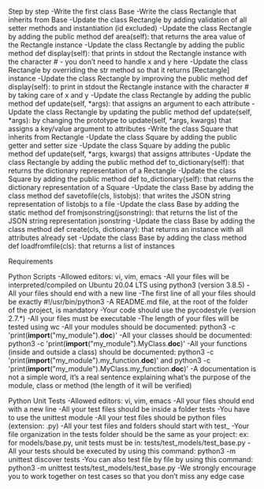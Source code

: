 Step by step
    -Write the first class Base
    -Write the class Rectangle that inherits from Base
    -Update the class Rectangle by adding validation of all setter methods and instantiation (id excluded)
    -Update the class Rectangle by adding the public method def area(self): that returns the area value of the Rectangle instance
    -Update the class Rectangle by adding the public method def display(self): that prints in stdout the Rectangle instance with the character # - you don’t need to handle x and y here
    -Update the class Rectangle by overriding the str method so that it returns [Rectangle] instance
    -Update the class Rectangle by improving the public method def display(self): to print in stdout the Rectangle instance with the character # by taking care of x and y
    -Update the class Rectangle by adding the public method def update(self, *args): that assigns an argument to each attribute
    -Update the class Rectangle by updating the public method def update(self, *args): by changing the prototype to update(self, *args, kwargs) that assigns a key/value argument to attributes
    -Write the class Square that inherits from Rectangle
    -Update the class Square by adding the public getter and setter size
    -Update the class Square by adding the public method def update(self, *args, kwargs) that assigns attributes
    -Update the class Rectangle by adding the public method def to_dictionary(self): that returns the dictionary representation of a Rectangle
    -Update the class Square by adding the public method def to_dictionary(self): that returns the dictionary representation of a Square
    -Update the class Base by adding the class method def savetofile(cls, listobjs): that writes the JSON string representation of listobjs to a file
    -Update the class Base by adding the static method def fromjsonstring(jsonstring): that returns the list of the JSON string representation jsonstring
    -Update the class Base by adding the class method def create(cls, dictionary): that returns an instance with all attributes already set
    -Update the class Base by adding the class method def loadfromfile(cls): that returns a list of instances

Requirements

Python Scripts
    -Allowed editors: vi, vim, emacs
    -All your files will be interpreted/compiled on Ubuntu 20.04 LTS using python3 (version 3.8.5)
    -All your files should end with a new line
    -The first line of all your files should be exactly #!/usr/bin/python3
    -A README.md file, at the root of the folder of the project, is mandatory
    -Your code should use the pycodestyle (version 2.7.*)
    -All your files must be executable
    -The length of your files will be tested using wc
    -All your modules should be documented: python3 -c 'print(__import__("my_module").__doc__)'
    -All your classes should be documented: python3 -c 'print(__import__("my_module").MyClass.__doc__)'
    -All your functions (inside and outside a class) should be documented: python3 -c 'print(__import__("my_module").my_function.__doc__)' and python3 -c 'print(__import__("my_module").MyClass.my_function.__doc__)'
    -A documentation is not a simple word, it’s a real sentence explaining what’s the purpose of the module, class or method (the length of it will be verified)

Python Unit Tests
    -Allowed editors: vi, vim, emacs
    -All your files should end with a new line
    -All your test files should be inside a folder tests
    -You have to use the unittest module
    -All your test files should be python files (extension: .py)
    -All your test files and folders should start with test_
    -Your file organization in the tests folder should be the same as your project: ex: for models/base.py, unit tests must be in: tests/test_models/test_base.py
    -All your tests should be executed by using this command: python3 -m unittest discover tests
    -You can also test file by file by using this command: python3 -m unittest tests/test_models/test_base.py
    -We strongly encourage you to work together on test cases so that you don’t miss any edge case
    